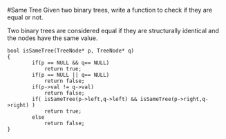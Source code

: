 #Same Tree
Given two binary trees, write a function to check if they are equal or not.

Two binary trees are considered equal if they are structurally identical and the nodes have the same value.




```
bool isSameTree(TreeNode* p, TreeNode* q)
{
        if(p == NULL && q== NULL)
            return true;
        if(p == NULL || q== NULL)
            return false;
        if(p->val != q->val)
            return false;
        if( isSameTree(p->left,q->left) && isSameTree(p->right,q->right) )
            return true;
        else
            return false;
}
```